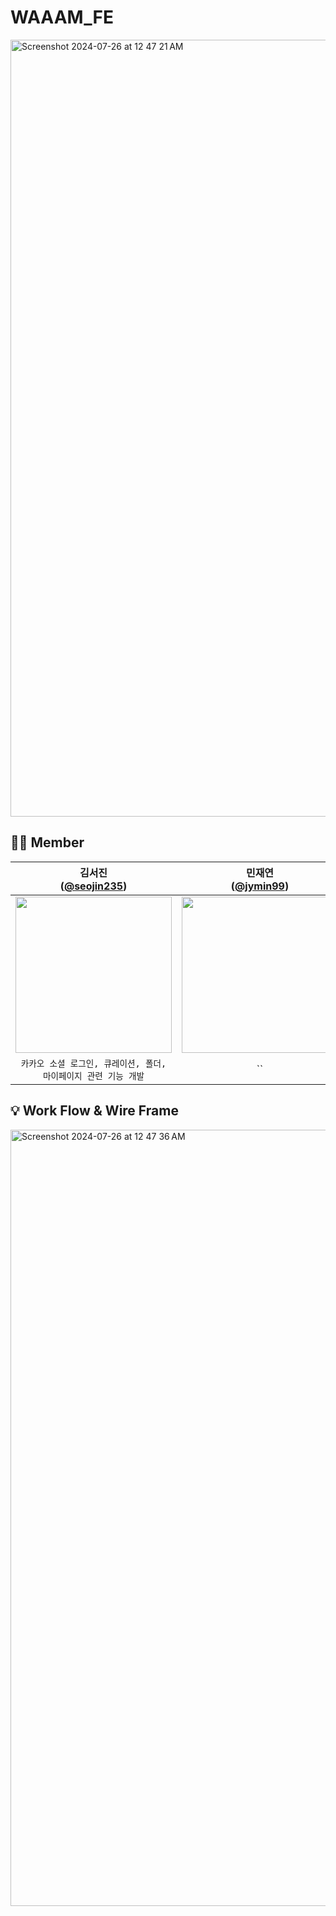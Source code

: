 # WAAAM_FE
<img width="1243" alt="Screenshot 2024-07-26 at 12 47 21 AM" src="https://github.com/user-attachments/assets/9665b9ce-25da-49ef-a532-3ae6893748c0">

## 🧚‍♀️ Member 
| 김서진<br/>([@seojin235](https://github.com/seojin235)) | 민재연<br/>([@jymin99](https://github.com/jymin99)) |
| :---: | :---: |
| <img width="250" src="https://avatars.githubusercontent.com/u/141928266?v=4"/> | <img width="250" src="https://avatars.githubusercontent.com/u/73513813?v=4"/> | <img width="250" src="https://avatars.githubusercontent.com/u/58183216?v=4"/> |
| `카카오 소셜 로그인, 큐레이션, 폴더, 마이페이지 관련 기능 개발`  | ``|

## 💡 Work Flow & Wire Frame
<img width="1242" alt="Screenshot 2024-07-26 at 12 47 36 AM" src="https://github.com/user-attachments/assets/2bb7ad60-f2c7-4346-98e6-9cc784c105ff">
